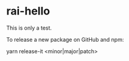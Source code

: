 # rai-hello

This is only a test.

To release a new package on GitHub and npm:

yarn release-it <minor|major|patch>
